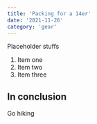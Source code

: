 ```yaml
---
title: 'Packing for a 14er'
date: '2021-11-26'
category: 'gear'
---
```


Placeholder stuffs

1. Item one
2. Item two
3. Item three

## In conclusion

Go hiking
